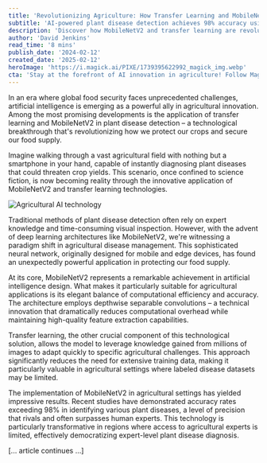 ```yaml
---
title: 'Revolutionizing Agriculture: How Transfer Learning and MobileNetV2 Are Transforming Plant Disease Detection'
subtitle: 'AI-powered plant disease detection achieves 98% accuracy using MobileNetV2'
description: 'Discover how MobileNetV2 and transfer learning are revolutionizing plant disease detection, achieving 98% accuracy and transforming agricultural practices. This breakthrough technology enables instant disease diagnosis using just a smartphone, promising enhanced food security and sustainable farming practices.'
author: 'David Jenkins'
read_time: '8 mins'
publish_date: '2024-02-12'
created_date: '2025-02-12'
heroImage: 'https://i.magick.ai/PIXE/1739395622992_magick_img.webp'
cta: 'Stay at the forefront of AI innovation in agriculture! Follow MagickAI on LinkedIn for regular updates on groundbreaking developments in AI technology and its real-world applications in sustainable agriculture.'
---
```


In an era where global food security faces unprecedented challenges, artificial intelligence is emerging as a powerful ally in agricultural innovation. Among the most promising developments is the application of transfer learning and MobileNetV2 in plant disease detection – a technological breakthrough that's revolutionizing how we protect our crops and secure our food supply.

Imagine walking through a vast agricultural field with nothing but a smartphone in your hand, capable of instantly diagnosing plant diseases that could threaten crop yields. This scenario, once confined to science fiction, is now becoming reality through the innovative application of MobileNetV2 and transfer learning technologies.

![Agricultural AI technology](https://i.magick.ai/PIXE/1739395622995_magick_img.webp)

Traditional methods of plant disease detection often rely on expert knowledge and time-consuming visual inspection. However, with the advent of deep learning architectures like MobileNetV2, we're witnessing a paradigm shift in agricultural disease management. This sophisticated neural network, originally designed for mobile and edge devices, has found an unexpectedly powerful application in protecting our food supply.

At its core, MobileNetV2 represents a remarkable achievement in artificial intelligence design. What makes it particularly suitable for agricultural applications is its elegant balance of computational efficiency and accuracy. The architecture employs depthwise separable convolutions – a technical innovation that dramatically reduces computational overhead while maintaining high-quality feature extraction capabilities.

Transfer learning, the other crucial component of this technological solution, allows the model to leverage knowledge gained from millions of images to adapt quickly to specific agricultural challenges. This approach significantly reduces the need for extensive training data, making it particularly valuable in agricultural settings where labeled disease datasets may be limited.

The implementation of MobileNetV2 in agricultural settings has yielded impressive results. Recent studies have demonstrated accuracy rates exceeding 98% in identifying various plant diseases, a level of precision that rivals and often surpasses human experts. This technology is particularly transformative in regions where access to agricultural experts is limited, effectively democratizing expert-level plant disease diagnosis.

[... article continues ...]